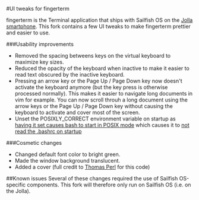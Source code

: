 #UI tweaks for fingerterm

fingerterm is the Terminal application that ships with Sailfish OS on the [Jolla smartphone](http://jolla.com). This fork contains a few UI tweaks to make fingerterm prettier and easier to use. 

###Usability improvements
- Removed the spacing betweens keys on the virtual keyboard to maximize key sizes. 
- Reduced the opacity of the keyboard when inactive to make it easier to read text obscured by the inactive keyboard.
- Pressing an arrow key or the Page Up / Page Down key now doesn't activate the keyboard anymore (but the key press is otherwise processed normally). This makes it easier to navigate long documents in vim for example. You can now scroll throuh a long document using the arrow keys or the Page Up / Page Down key without causing the keyboard to activate and cover most of the screen.
- Unset the POSIXLY_CORRECT environment variable on startup as [having it set causes bash to start in POSIX mode](http://www.delorie.com/gnu/docs/bash/bashref_62.html#IDX214) which causes it to [not read the .bashrc on startup](http://lists.gnu.org/archive/html/bug-bash/2001-10/msg00117.html)

###Cosmetic changes
- Changed default font color to bright green.
- Made the window background translucent.
- Added a cover (full credit to [Thomas Perl](https://github.com/tph) for this code)

##Known issues
Several of these changes required the use of Sailfish OS-specific components. This fork will therefore only run on Sailfish OS (i.e. on the Jolla). 
